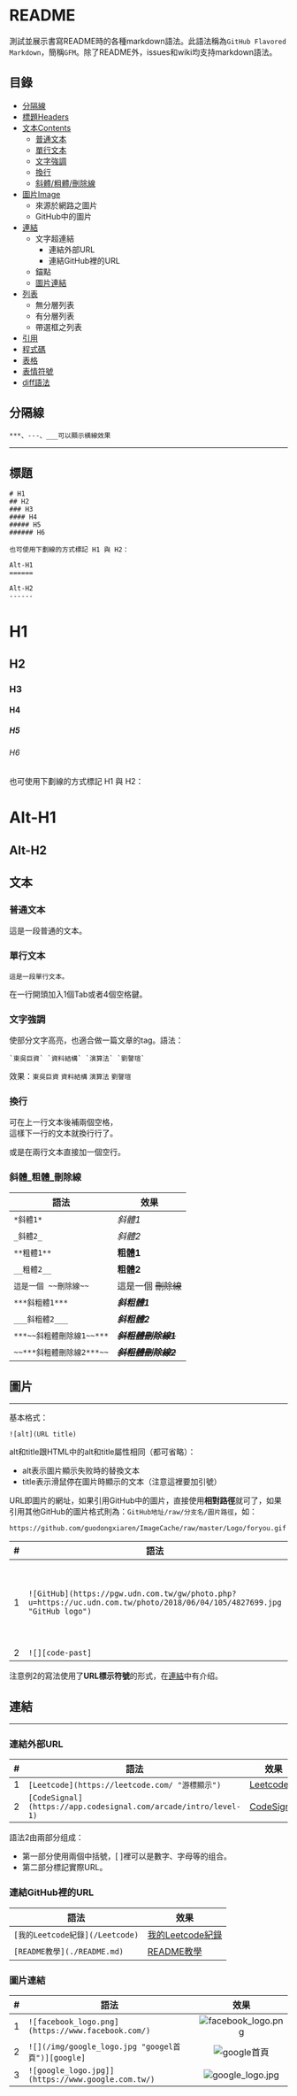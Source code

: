 README
===========================
測試並展示書寫README時的各種markdown語法。此語法稱為`GitHub Flavored Markdown`，簡稱`GFM`。除了README外，issues和wiki均支持markdown語法。

## 目錄
* [分隔線](#分隔線)
* [標題Headers](#標題)
* [文本Contents](#文本)
    * [普通文本](#普通文本)
    * [單行文本](#單行文本)
    * [文字強調](#文字強調)
    * [換行](#換行)
    * [斜體/粗體/刪除線](#斜體_粗體_刪除線)
* [圖片Image](#圖片)
    * 來源於網路之圖片
    * GitHub中的圖片
* [連結](#連結) 
    * 文字超連結
        *  連結外部URL
        *  連結GitHub裡的URL
    *  錨點
    * [圖片連結](#圖片連結)
* [列表](#列表)
    * 無分層列表
    * 有分層列表
    * 帶選框之列表
* [引用](#引用)
* [程式碼](#程式碼)
* [表格](#表格) 
* [表情符號](#表情符號)
* [diff語法](#diff語法)


## 分隔線
```
***、---、___可以顯示横線效果
```

------

## 標題
```no-highlight
# H1
## H2
### H3
#### H4
##### H5
###### H6

也可使用下劃線的方式標記 H1 與 H2：

Alt-H1
======

Alt-H2
------
```

# H1
## H2
### H3
#### H4
##### H5
###### H6

也可使用下劃線的方式標記 H1 與 H2：

Alt-H1
======

Alt-H2
------


## 文本
### 普通文本
這是一段普通的文本。
### 單行文本
    這是一段單行文本。
在一行開頭加入1個Tab或者4個空格鍵。
### 文字強調
使部分文字高亮，也適合做一篇文章的tag。語法：
```
`東吳巨資` `資料結構` `演算法` `劉謦瑄` 
```
效果：`東吳巨資` `資料結構` `演算法` `劉謦瑄`

### 換行
可在上一行文本後補兩個空格，  
這樣下一行的文本就換行行了。

或是在兩行文本直接加一個空行。

### 斜體_粗體_刪除線

|語法|效果|
|----|-----|
|`*斜體1*`|*斜體1*|
|`_斜體2_`| _斜體2_|
|`**粗體1**`|**粗體1**|
|`__粗體2__`|__粗體2__|
|`這是一個 ~~刪除線~~`|這是一個 ~~刪除線~~|
|`***斜粗體1***`|***斜粗體1***|
|`___斜粗體2___`|___斜粗體2___|
|`***~~斜粗體刪除線1~~***`|***~~斜粗體刪除線1~~***|
|`~~***斜粗體刪除線2***~~`|~~***斜粗體刪除線2***~~|


## 圖片
------
基本格式：
```
![alt](URL title)
```
alt和title跟HTML中的alt和title屬性相同（都可省略）：
- alt表示圖片顯示失败時的替換文本
- title表示滑鼠停在圖片時顯示的文本（注意這裡要加引號）

URL即圖片的網址，如果引用GitHub中的圖片，直接使用**相對路徑**就可了，如果引用其他GitHub的圖片格式則為：`GitHub地址/raw/分支名/圖片路徑`，如：
```
https://github.com/guodongxiaren/ImageCache/raw/master/Logo/foryou.gif
```

|#|語法|效果|
|---|---|----
|1|`![GitHub](https://pgw.udn.com.tw/gw/photo.php?u=https://uc.udn.com.tw/photo/2018/06/04/105/4827699.jpg "GitHub logo")`|![GitHub](https://pgw.udn.com.tw/gw/photo.php?u=https://uc.udn.com.tw/photo/2018/06/04/105/4827699.jpg "GitHub logo")
|2|`![][code-past]`|![GitHub](https://github.blog/wp-content/uploads/2019/05/facebook-1200x630.png?w=1203)

注意例2的寫法使用了**URL標示符號**的形式，在[連結](#連結)中有介绍。


## 連結
------
### 連結外部URL

|#|語法|效果|
|---|----|-----|
|1|`[Leetcode](https://leetcode.com/ "游標顯示")`|[Leetcode](https://leetcode.com/ "游標顯示")|
|2|`[CodeSignal](https://app.codesignal.com/arcade/intro/level-1) `|[CodeSignal](https://app.codesignal.com/arcade/intro/level-1) |

語法2由兩部分组成：
- 第一部分使用兩個中括號，[ ]裡可以是數字、字母等的组合。
- 第二部分標記實際URL。

### 連結GitHub裡的URL

|語法|效果|
|----|-----|
|`[我的Leetcode紀錄](/Leetcode)`|[我的Leetcode紀錄](/Leetcode)|
|`[README教學](./README.md)`|[README教學](./README.md)|

### 圖片連結

|#|語法|效果|
|---|----|:---:|
|1|`![facebook_logo.png](https://www.facebook.com/)`|![facebook_logo.png](https://www.facebook.com/)|
|2|`![](/img/google_logo.jpg "googel首頁")][google]`|![](/img/google_logo.jpg "google首頁")|
|3|`![google_logo.jpg]](https://www.google.com.tw/)`|![google_logo.jpg](https://www.google.com.tw/)|

